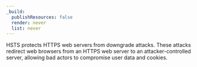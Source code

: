 ```yaml
---
_build:
  publishResources: false
  render: never
  list: never
---
```

HSTS protects HTTPS web servers from downgrade attacks. These attacks redirect web browsers from an HTTPS web server to an attacker-controlled server, allowing bad actors to compromise user data and cookies.
